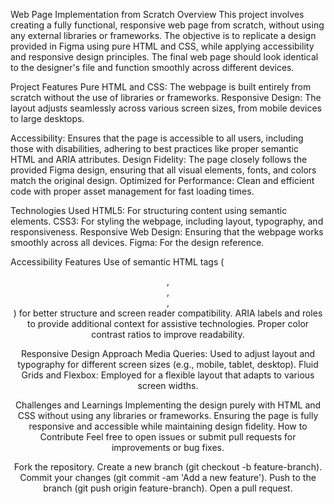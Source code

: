 Web Page Implementation from Scratch
Overview
This project involves creating a fully functional, responsive web page from scratch, without using any external libraries or frameworks. The objective is to replicate a design provided in Figma using pure HTML and CSS, while applying accessibility and responsive design principles. The final web page should look identical to the designer's file and function smoothly across different devices.

Project Features
Pure HTML and CSS: The webpage is built entirely from scratch without the use of libraries or frameworks.
Responsive Design: The layout adjusts seamlessly across various screen sizes, from mobile devices to large desktops.

Accessibility: Ensures that the page is accessible to all users, including those with disabilities, adhering to best practices like proper semantic HTML and ARIA attributes.
Design Fidelity: The page closely follows the provided Figma design, ensuring that all visual elements, fonts, and colors match the original design.
Optimized for Performance: Clean and efficient code with proper asset management for fast loading times.

Technologies Used
HTML5: For structuring content using semantic elements.
CSS3: For styling the webpage, including layout, typography, and responsiveness.
Responsive Web Design: Ensuring that the webpage works smoothly across all devices.
Figma: For the design reference.

Accessibility Features
Use of semantic HTML tags (<header>, <nav>, <main>, <footer>) for better structure and screen reader compatibility.
ARIA labels and roles to provide additional context for assistive technologies.
Proper color contrast ratios to improve readability.

Responsive Design Approach
Media Queries: Used to adjust layout and typography for different screen sizes (e.g., mobile, tablet, desktop).
Fluid Grids and Flexbox: Employed for a flexible layout that adapts to various screen widths.

Challenges and Learnings
Implementing the design purely with HTML and CSS without using any libraries or frameworks.
Ensuring the page is fully responsive and accessible while maintaining design fidelity.
How to Contribute
Feel free to open issues or submit pull requests for improvements or bug fixes.

Fork the repository.
Create a new branch (git checkout -b feature-branch).
Commit your changes (git commit -am 'Add a new feature').
Push to the branch (git push origin feature-branch).
Open a pull request.